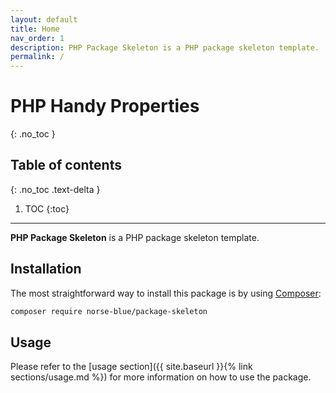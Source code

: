 ```yaml
---
layout: default
title: Home
nav_order: 1
description: PHP Package Skeleton is a PHP package skeleton template.
permalink: /
---
```


# PHP Handy Properties
{: .no_toc }

## Table of contents
{: .no_toc .text-delta }

1. TOC
{:toc}

---

**PHP Package Skeleton** is a PHP package skeleton template.

## Installation

The most straightforward way to install this package is by using [Composer](https://getcomposer.org):

```bash
composer require norse-blue/package-skeleton
```

## Usage

Please refer to the [usage section]({{ site.baseurl }}{% link sections/usage.md %}) for more information on how to use the package.
